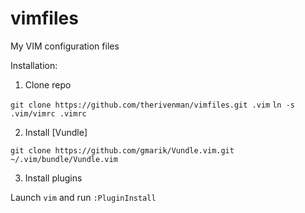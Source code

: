vimfiles
========

My VIM configuration files

Installation:

1. Clone repo

`git clone https://github.com/therivenman/vimfiles.git .vim`
`ln -s .vim/vimrc .vimrc`

2. Install [Vundle]

`git clone https://github.com/gmarik/Vundle.vim.git ~/.vim/bundle/Vundle.vim`

3. Install plugins

Launch `vim` and run `:PluginInstall`
